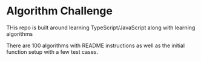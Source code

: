 # Algorithm Challenge


<p>THis repo is built around learning TypeScript/JavaScript along with learning algorithms</p>
<p>There are 100 algorithms with README instructions as well as the initial function setup with a few test cases.</p>
